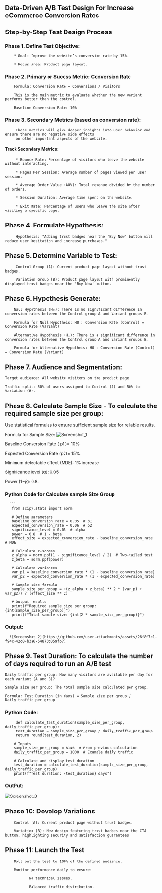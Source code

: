  ## Data-Driven A/B Test Design For Increase eCommerce Conversion Rates

 ## Step-by-Step Test Design Process

 ### Phase 1. Define Test Objective:
 
        * Goal: Improve the website’s conversion rate by 15%.
        
        * Focus Area: Product page layout.

 ### Phase 2. Primary or Sucess Metric: Conversion Rate
 
        Formula: Conversion Rate = Conversions / Visitors
        
        This is the main metric to evaluate whether the new variant performs better than the control.

        Baseline Conversion Rate: 10%
        

### Phase 3. Secondary Metrics (based on conversion rate):
         These metrics will give deeper insights into user behavior and ensure there are no negative side effects 
         on other important aspects of the website.
          
   #### Track  Secondary Metrics:
  
         * Bounce Rate: Percentage of visitors who leave the website without interacting.
         
         * Pages Per Session: Average number of pages viewed per user session.
         
         * Average Order Value (AOV): Total revenue divided by the number of orders.
         
         * Session Duration: Average time spent on the website.
         
         * Exit Rate: Percentage of users who leave the site after visiting a specific page.
         

## Phase 4. Formulate Hypothesis:

         Hypothesis: "Adding trust badges near the 'Buy Now' button will reduce user hesitation and increase purchases."


## Phase 5. Determine Variable to Test:

         Control Group (A): Current product page layout without trust badges.

         Variation Group (B): Product page layout with prominently displayed trust badges near the 'Buy Now' button.

 
## Phase 6. Hypothesis Generate:

        Null Hypothesis (H₀): There is no significant difference in conversion rates between the Control group A and Variant groups B.

        Formula for Null Hypotheis: H0 : Conversion Rate (Control) = Conversion Rate (Variant)

        Alternative Hypothesis (H₁): There is a significant difference in conversion rates between the Control group A and Variant groups B.

        Formula for Alternative Hypotheis: H0 : Conversion Rate (Control) = Conversion Rate (Variant)
        
        
## Phase 7. Audience and Segmentation:

    Target audience: All website visitors on the product page.

    Traffic split: 50% of users assigned to Control (A) and 50% to Variation (B).
        
        
## Phase 8. Calculate Sample Size - To calculate the required sample size per group:

   Use statistical formulas to ensure sufficient sample size for reliable results.

   Formula for Sample Size:  ![Screenshot_1](https://github.com/user-attachments/assets/2e2e906e-3da8-41f0-960e-4ff00135a2f7)



   Baseline Conversion Rate ( p1 )= 10%

   Expected Conversion Rate (p2)= 15% 

   Minimum detectable effect (MDE): 1% increase 

   Significance level (α): 0.05

   Power (1−𝛽): 0.8.

   ### Python Code for Calculate sample Size Group

      ```
       from scipy.stats import norm
  
       # Define parameters
       baseline_conversion_rate = 0.05  # p1
       expected_conversion_rate = 0.06  # p2
       significance_level = 0.05  # alpha
       power = 0.8  # 1 - beta
       effect_size = expected_conversion_rate - baseline_conversion_rate  # MDE
       
       # Calculate z-scores
       z_alpha = norm.ppf(1 - significance_level / 2)  # Two-tailed test
       z_beta = norm.ppf(power)
       
       # Calculate variances
       var_p1 = baseline_conversion_rate * (1 - baseline_conversion_rate)
       var_p2 = expected_conversion_rate * (1 - expected_conversion_rate)
       
       # Sample size formula
       sample_size_per_group = ((z_alpha + z_beta) ** 2 * (var_p1 + var_p2)) / (effect_size ** 2)
       
       # Output results
       print(f"Required sample size per group: {int(sample_size_per_group)}")
       print(f"Total sample size: {int(2 * sample_size_per_group)}")

   ### Output:
   
      ![Screenshot_2](https://github.com/user-attachments/assets/26f8f7c1-f94c-42c0-b3a6-54873c059fb7)

## Phase 9. Test Duration: To calculate the number of days required to run an A/B test


    Daily traffic per group: How many visitors are available per day for each variant (A and B)?
    
    Sample size per group: The total sample size calculated per group.
    
    Formula: Test Duration (in days) = Sample size per group / Daily traffic per group

   ### Python Code:

         def calculate_test_duration(sample_size_per_group, daily_traffic_per_group):
         test_duration = sample_size_per_group / daily_traffic_per_group
         return round(test_duration, 2)

        # Inputs
        sample_size_per_group = 8146  # From previous calculation
        daily_traffic_per_group = 1000  # Example daily traffic
        
        # Calculate and display test duration
        test_duration = calculate_test_duration(sample_size_per_group, daily_traffic_per_group)
        print(f"Test duration: {test_duration} days")

   ### OutPut:
   
   ![Screenshot_3](https://github.com/user-attachments/assets/1ef935c0-d6f6-4bb6-ad67-d741129e9a8d)

   
## Phase 10:  Develop Variations

        Control (A): Current product page without trust badges.

        Variation (B): New design featuring trust badges near the CTA button, highlighting security and satisfaction guarantees.

## Phase 11:  Launch the Test

        Roll out the test to 100% of the defined audience.

        Monitor performance daily to ensure:

               No technical issues.

               Balanced traffic distribution.




   
